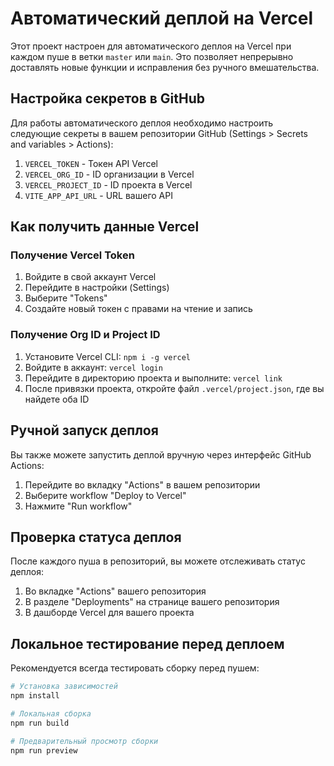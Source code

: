 # Автоматический деплой на Vercel

Этот проект настроен для автоматического деплоя на Vercel при каждом пуше в ветки `master` или `main`. Это позволяет непрерывно доставлять новые функции и исправления без ручного вмешательства.

## Настройка секретов в GitHub

Для работы автоматического деплоя необходимо настроить следующие секреты в вашем репозитории GitHub (Settings > Secrets and variables > Actions):

1. `VERCEL_TOKEN` - Токен API Vercel
2. `VERCEL_ORG_ID` - ID организации в Vercel
3. `VERCEL_PROJECT_ID` - ID проекта в Vercel
4. `VITE_APP_API_URL` - URL вашего API

## Как получить данные Vercel

### Получение Vercel Token
1. Войдите в свой аккаунт Vercel
2. Перейдите в настройки (Settings)
3. Выберите "Tokens"
4. Создайте новый токен с правами на чтение и запись

### Получение Org ID и Project ID
1. Установите Vercel CLI: `npm i -g vercel`
2. Войдите в аккаунт: `vercel login`
3. Перейдите в директорию проекта и выполните: `vercel link`
4. После привязки проекта, откройте файл `.vercel/project.json`, где вы найдете оба ID

## Ручной запуск деплоя

Вы также можете запустить деплой вручную через интерфейс GitHub Actions:
1. Перейдите во вкладку "Actions" в вашем репозитории
2. Выберите workflow "Deploy to Vercel" 
3. Нажмите "Run workflow"

## Проверка статуса деплоя

После каждого пуша в репозиторий, вы можете отслеживать статус деплоя:
1. Во вкладке "Actions" вашего репозитория
2. В разделе "Deployments" на странице вашего репозитория
3. В дашборде Vercel для вашего проекта

## Локальное тестирование перед деплоем

Рекомендуется всегда тестировать сборку перед пушем:

```bash
# Установка зависимостей
npm install

# Локальная сборка
npm run build

# Предварительный просмотр сборки
npm run preview
``` 